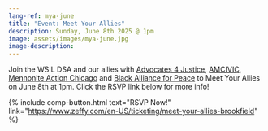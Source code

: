 ```yaml
---
lang-ref: mya-june
title: "Event: Meet Your Allies"
description: Sunday, June 8th 2025 @ 1pm
image: assets/images/mya-june.jpg
image-description:
---
```


Join the WSIL DSA and our allies with [Advocates 4 Justice](https://advocates4justice.org/), [AMCIVIC](https://amcivic.org/), [Mennonite Action Chicago](https://mennoniteactionchicago.org/) and [Black Alliance for Peace](https://blackallianceforpeace.com/) to Meet Your Allies on June 8th at 1pm.  Click the RSVP link below for more info!

{% include comp-button.html text="RSVP Now!" link="https://www.zeffy.com/en-US/ticketing/meet-your-allies-brookfield" %}
